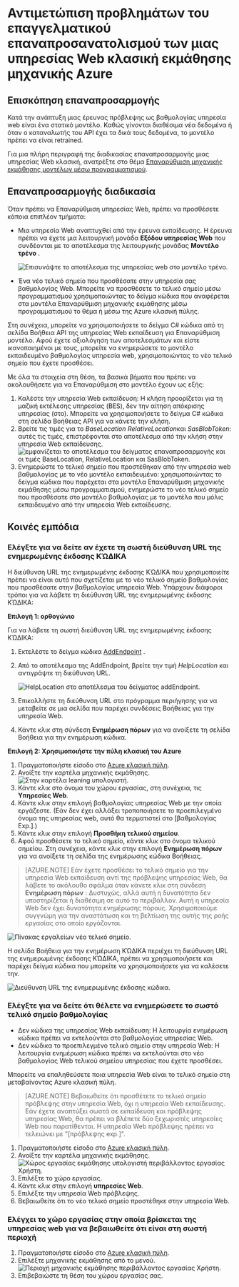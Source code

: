 <properties
    pageTitle="Αντιμετώπιση προβλημάτων του Retraining από μια υπηρεσία Web κλασική εκμάθησης μηχανικής Azure | Microsoft Azure"
    description="Προσδιορίστε και διορθώστε κοινά προβλήματα encounted όταν που επιμόρφωση του μοντέλου για μια υπηρεσία Web Azure μηχανικής εκμάθησης."
    services="machine-learning"
    documentationCenter=""
    authors="VDonGlover"
   manager="raymondl"
    editor=""/>

<tags
    ms.service="machine-learning"
    ms.workload="data-services"
    ms.tgt_pltfrm="na"
    ms.devlang="na"
    ms.topic="article"
    ms.date="10/05/2016"
    ms.author="v-donglo"/>

# <a name="troubleshooting-the-retraining-of-an-azure-machine-learning-classic-web-service"></a>Αντιμετώπιση προβλημάτων του επαγγελματικού επαναπροσανατολισμού των μιας υπηρεσίας Web κλασική εκμάθησης μηχανικής Azure

## <a name="retraining-overview"></a>Επισκόπηση επαναπροσαρμογής

Κατά την ανάπτυξη μιας έρευνας πρόβλεψης ως βαθμολογίας υπηρεσία web είναι ένα στατικό μοντέλο. Καθώς γίνονται διαθέσιμα νέα δεδομένα ή όταν ο καταναλωτής του API έχει τα δικά τους δεδομένα, το μοντέλο πρέπει να είναι retrained. 

Για μια πλήρη περιγραφή της διαδικασίας επαναπροσαρμογής μιας υπηρεσίας Web κλασική, ανατρέξτε στο θέμα [Επαναρύθμιση μηχανικής εκμάθησης μοντέλων μέσω προγραμματισμού](machine-learning-retrain-models-programmatically.md).

## <a name="retraining-process"></a>Επαναπροσαρμογής διαδικασία

Όταν πρέπει να Επαναρύθμιση υπηρεσίας Web, πρέπει να προσθέσετε κάποια επιπλέον τμήματα:

* Μια υπηρεσία Web αναπτυχθεί από την έρευνα εκπαίδευσης. Η έρευνα πρέπει να έχετε μια λειτουργική μονάδα **Εξόδου υπηρεσίας Web** που συνδέονται με το αποτέλεσμα της λειτουργικής μονάδας **Μοντέλο τρένο** .  

    ![Επισυνάψτε το αποτέλεσμα της υπηρεσίας web στο μοντέλο τρένο.][image1]

* Ένα νέο τελικό σημείο που προσθέσατε στην υπηρεσία σας βαθμολογίας Web.  Μπορείτε να προσθέσετε το τελικό σημείο μέσω προγραμματισμού χρησιμοποιώντας το δείγμα κώδικα που αναφέρεται στα μοντέλα Επαναρύθμιση μηχανικής εκμάθησης μέσω προγραμματισμού το θέμα ή μέσω της Azure κλασική πύλης.

Στη συνέχεια, μπορείτε να χρησιμοποιήσετε το δείγμα C# κώδικα από τη σελίδα Βοήθεια API της υπηρεσίας Web εκπαίδευση για Επαναρύθμιση μοντέλο. Αφού έχετε αξιολόγηση των αποτελεσμάτων και είστε ικανοποιημένοι με τους, μπορείτε να ενημερώσετε το μοντέλο εκπαιδευμένο βαθμολογίας υπηρεσία web, χρησιμοποιώντας το νέο τελικό σημείο που έχετε προσθέσει.

Με όλα τα στοιχεία στη θέση, τα βασικά βήματα που πρέπει να ακολουθήσετε για να Επαναρύθμιση στο μοντέλο έχουν ως εξής:

1.  Καλέστε την υπηρεσία Web εκπαίδευση: Η κλήση προορίζεται για τη μαζική εκτέλεσης υπηρεσίας (BES), δεν την αίτηση απόκρισης υπηρεσίας (στο). Μπορείτε να χρησιμοποιήσετε το δείγμα C# κώδικα στη σελίδα Βοήθειας API για να κάνετε την κλήση. 
2.  Βρείτε τις τιμές για το *BaseLocation* *RelativeLocation*και *SasBlobToken*: αυτές τις τιμές, επιστρέφονται στο αποτέλεσμα από την κλήση στην υπηρεσία Web εκπαίδευσης. 
      ![εμφανίζεται το αποτέλεσμα του δείγματος επαναπροσαρμογής και οι τιμές BaseLocation, RelativeLocation και SasBlobToken.][image6]
3.  Ενημερώστε το τελικό σημείο που προστέθηκαν από την υπηρεσία web βαθμολογίας με το νέο μοντέλο εκπαιδευμένο: χρησιμοποιώντας το δείγμα κώδικα που παρέχεται στα μοντέλα Επαναρύθμιση μηχανικής εκμάθησης μέσω προγραμματισμού, ενημερώστε το νέο τελικό σημείο που προσθέσατε στο μοντέλο βαθμολογίας με το μοντέλο που μόλις εκπαιδευμένο από την υπηρεσία Web εκπαίδευσης.

## <a name="common-obstacles"></a>Κοινές εμπόδια

### <a name="check-to-see-if-you-have-the-correct-patch-url"></a>Ελέγξτε για να δείτε αν έχετε τη σωστή διεύθυνση URL της ενημερωμένης έκδοσης ΚΏΔΙΚΑ

Η διεύθυνση URL της ενημερωμένης έκδοσης ΚΏΔΙΚΑ που χρησιμοποιείτε πρέπει να είναι αυτό που σχετίζεται με το νέο τελικό σημείο βαθμολογίας που προσθέσατε στην βαθμολογίας υπηρεσία Web. Υπάρχουν διάφοροι τρόποι για να λάβετε τη διεύθυνση URL της ενημερωμένης έκδοσης ΚΏΔΙΚΑ:

**Επιλογή 1: ορθογώνιο**

Για να λάβετε τη σωστή διεύθυνση URL της ενημερωμένης έκδοσης ΚΏΔΙΚΑ:

1.  Εκτελέστε το δείγμα κώδικα [AddEndpoint](https://github.com/raymondlaghaeian/AML_EndpointMgmt/blob/master/Program.cs) .
2.  Από το αποτέλεσμα της AddEndpoint, βρείτε την τιμή *HelpLocation* και αντιγράψτε τη διεύθυνση URL.

    ![HelpLocation στο αποτέλεσμα του δείγματος addEndpoint.][image2]

3.  Επικολλήστε τη διεύθυνση URL στο πρόγραμμα περιήγησης για να μεταβείτε σε μια σελίδα που παρέχει συνδέσεις Βοήθειας για την υπηρεσία Web.
4.  Κάντε κλικ στη σύνδεση **Ενημέρωση πόρων** για να ανοίξετε τη σελίδα Βοήθεια για την ενημέρωση κώδικα.

**Επιλογή 2: Χρησιμοποιήστε την πύλη κλασική του Azure**

1.  Πραγματοποιήστε είσοδο στο [Azure κλασική πύλη](https://manage.windowsazure.com).
2.  Ανοίξτε την καρτέλα μηχανικής εκμάθησης. 
     ![Στην καρτέλα leaning υπολογιστή.][image4]
3.  Κάντε κλικ στο όνομα του χώρου εργασίας, στη συνέχεια, τις **Υπηρεσίες Web**.
4.  Κάντε κλικ στην επιλογή βαθμολογίας υπηρεσίας Web με την οποία εργάζεστε. (Εάν δεν έχει αλλάξει τροποποιήσετε το προεπιλεγμένο όνομα της υπηρεσίας web, αυτό θα τερματιστεί στο [βαθμολογίας Exp.].)
5.  Κάντε κλικ στην επιλογή **Προσθήκη τελικού σημείου**.
6.  Αφού προσθέσετε το τελικό σημείο, κάντε κλικ στο όνομα τελικού σημείου. Στη συνέχεια, κάντε κλικ στην επιλογή **Ενημέρωση πόρων** για να ανοίξετε τη σελίδα της ενημέρωσης κώδικα Βοήθειας.

>[AZURE.NOTE] Εάν έχετε προσθέσει το τελικό σημείο για την υπηρεσία Web εκπαίδευση αντί της πρόβλεψης υπηρεσίας Web, θα λάβετε το ακόλουθο σφάλμα όταν κάνετε κλικ στη σύνδεση **Ενημέρωση πόρων** : Δυστυχώς, αλλά αυτή η δυνατότητα δεν υποστηρίζεται ή διαθέσιμη σε αυτό το περιβάλλον. Αυτή η υπηρεσία Web δεν έχει δυνατότητα ενημέρωσης πόρους. Χρησιμοποιούμε συγγνώμη για την αναστάτωση και τη βελτίωση της αυτής της ροής εργασίας στο οποίο εργάζονται.

![Πίνακας εργαλείων νέο τελικό σημείο.][image3]

Η σελίδα Βοήθεια για την ενημέρωση ΚΏΔΙΚΑ περιέχει τη διεύθυνση URL της ενημερωμένης έκδοσης ΚΏΔΙΚΑ, πρέπει να χρησιμοποιήσετε και παρέχει δείγμα κώδικα που μπορείτε να χρησιμοποιήσετε για να καλέσετε την.

![Διεύθυνση URL της ενημερωμένης έκδοσης κώδικα.][image5]

### <a name="check-to-see-that-you-are-updating-the-correct-scoring-endpoint"></a>Ελέγξτε για να δείτε ότι θέλετε να ενημερώσετε το σωστό τελικό σημείο βαθμολογίας

* Δεν κώδικα της υπηρεσίας Web εκπαίδευση: Η λειτουργία ενημέρωση κώδικα πρέπει να εκτελούνται στο βαθμολογίας υπηρεσίας Web.
* Δεν κώδικα το προεπιλεγμένο τελικό σημείο στην υπηρεσία Web: Η λειτουργία ενημέρωση κώδικα πρέπει να εκτελούνται στο νέο βαθμολογίας Web τελικού σημείου υπηρεσίας που έχετε προσθέσει.

Μπορείτε να επαληθεύσετε ποια υπηρεσία Web είναι το τελικό σημείο στη μεταβαίνοντας Azure κλασική πύλη. 

>[AZURE.NOTE] Βεβαιωθείτε ότι προσθέτετε το τελικό σημείο πρόβλεψης στην υπηρεσία Web, όχι η υπηρεσία Web εκπαίδευσης. Εάν έχετε αναπτύξει σωστά σε εκπαίδευση και πρόβλεψης υπηρεσίας Web, θα πρέπει να βλέπετε δύο ξεχωριστές υπηρεσίες Web που παρατίθενται. Η υπηρεσία Web πρόβλεψης πρέπει να τελειώνει με "[πρόβλεψης exp.]".

1.  Πραγματοποιήστε είσοδο στο [Azure κλασική πύλη](https://manage.windowsazure.com).
2.  Ανοίξτε την καρτέλα μηχανικής εκμάθησης. 
     ![Χώρος εργασίας εκμάθησης υπολογιστή περιβάλλοντος εργασίας Χρήστη.][image4]
3.  Επιλέξτε το χώρο εργασίας.
4.  Κάντε κλικ στην επιλογή **υπηρεσίες Web**.
5.  Επιλέξτε την υπηρεσία Web πρόβλεψης.
6.  Βεβαιωθείτε ότι το νέο τελικό σημείο προστέθηκε στην υπηρεσία Web.

### <a name="check-the-workspace-that-your-web-service-is-in-to-ensure-it-is-in-the-correct-region"></a>Ελέγχει το χώρο εργασίας στην οποία βρίσκεται της υπηρεσίας web για να βεβαιωθείτε ότι είναι στη σωστή περιοχή

1.  Πραγματοποιήστε είσοδο στο [Azure κλασική πύλη](https://manage.windowsazure.com).
2.  Επιλέξτε μηχανικής εκμάθησης από το μενού.
      ![Περιοχή μηχανικής εκμάθησης περιβάλλοντος εργασίας Χρήστη.][image4]
3.  Επιβεβαιώστε τη θέση του χώρου εργασίας σας.

<!-- Image Links -->

[image1]: ./media/machine-learning-troubleshooting-retraining-a-model/ml-studio-tm-connnected-to-web-service-out.png
[image2]: ./media/machine-learning-troubleshooting-retraining-a-model/addEndpoint-output.png
[image3]: ./media/machine-learning-troubleshooting-retraining-a-model/azure-portal-update-resource.png
[image4]: ./media/machine-learning-troubleshooting-retraining-a-model/azure-portal-machine-learning-tab.png
[image5]: ./media/machine-learning-troubleshooting-retraining-a-model/ml-help-page-patch-url.png
[image6]: ./media/machine-learning-troubleshooting-retraining-a-model/retraining-output.png
[image7]: ./media/machine-learning-troubleshooting-retraining-a-model/web-services-tab.png